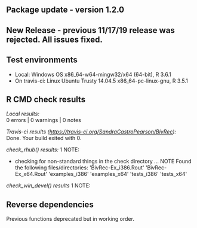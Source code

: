 ## Package update - version 1.2.0
## New Release - previous 11/17/19 release was rejected. All issues fixed.

## Test environments
* Local: Windows OS x86_64-w64-mingw32/x64 (64-bit), R 3.6.1
* On travis-ci: Linux Ubuntu Trusty 14.04.5 x86_64-pc-linux-gnu, R 3.5.1

## R CMD check results

*Local results:*   
0 errors | 0 warnings | 0 notes  

*Travis-ci results (https://travis-ci.org/SandraCastroPearson/BivRec):*   
Done. Your build exited with 0.

*check_rhub() results:*
1 NOTE:
* checking for non-standard things in the check directory ... NOTE
Found the following files/directories:
  'BivRec-Ex_i386.Rout' 'BivRec-Ex_x64.Rout' 'examples_i386'
  'examples_x64' 'tests_i386' 'tests_x64'
  

*check_win_devel() results*
1 NOTE:

## Reverse dependencies
Previous functions deprecated but in working order.

